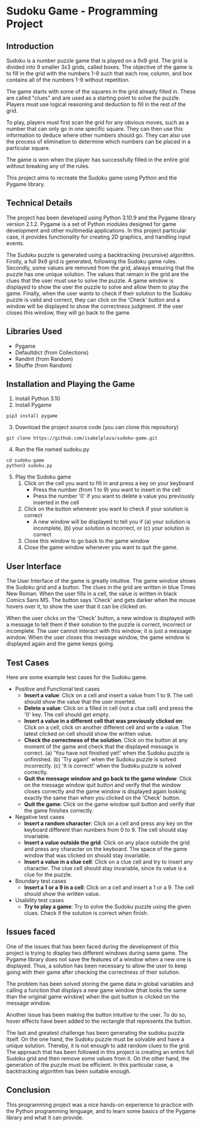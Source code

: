# Sudoku Game - Programming Project

## Introduction
Sudoku is a number puzzle game that is played on a 9x9 grid. The grid is divided into 9 smaller 3x3 grids, called boxes. The objective of the game is to fill in the grid with the numbers 1-9 such that each row, column, and box contains all of the numbers 1-9 without repetition.

The game starts with some of the squares in the grid already filled in. These are called "clues" and are used as a starting point to solve the puzzle. Players must use logical reasoning and deduction to fill in the rest of the grid.

To play, players must first scan the grid for any obvious moves, such as a number that can only go in one specific square. They can then use this information to deduce where other numbers should go. They can also use the process of elimination to determine which numbers can be placed in a particular square.

The game is won when the player has successfully filled in the entire grid without breaking any of the rules.

This project aims to recreate the Sudoku game using Python and the Pygame library.

## Technical Details
The project has been developed using Python 3.10.9 and the Pygame library version 2.1.2. Pygame is a set of Python modules designed for game development and other multimedia applications. In this project particular case, it provides functionality for creating 2D graphics, and handling input events.

The Sudoku puzzle is generated using a backtracking (recursive) algorithm. Firstly, a full 9x9 grid is generated, following the Sudoku game rules. Secondly, some values are removed from the grid, always ensuring that the puzzle has one unique solution. The values that remain in the grid are the clues that the user must use to solve the puzzle. A game window is displayed to show the user the puzzle to solve and allow them to play the game. Finally, when the user wants to check if their solution to the Sudoku puzzle is valid and correct, they can click on the 'Check' button and a window will be displayed to show the correctness judgment. If the user closes this window, they will go back to the game.

## Libraries Used
* Pygame
* Defaultdict (from Collections)
* Randint (from Random)
* Shuffle (from Random)

## Installation and Playing the Game
1. Install Python 3.10
2. Install Pygame
```
pip3 install pygame
```
3. Download the project source code (you can clone this repository)
```
git clone https://github.com/isabelplaza/sudoku-game.git
```
4. Run the file named sudoku.py
```
cd sudoku-game
python3 sudoku.py
```
5. Play the Sudoku game
      1. Click on the cell you want to fill in and press a key on your keyboard
            * Press the number (from 1 to 9) you want to insert in the cell
            * Press the number '0' if you want to delete a value you previously inserted in the cell
      2. Click on the button whenever you want to check if your solution is correct
            * A new window will be displayed to tell you if (a) your solution is incomplete, (b) your solution is incorrect, or (c) your solution is correct
      4. Close this window to go back to the game window
      5. Close the game window whenever you want to quit the game.
  
## User Interface
The User Interface of the game is greatly intuitive. The game window shows the Sudoku grid and a button. The clues in the grid are written in blue Times New Roman. When the user fills in a cell, the value is written in black Comics Sans MS. The button says 'Check' and gets darker when the mouse hovers over it, to show the user that it can be clicked on.

When the user clicks on the 'Check' button, a new window is displayed with a message to tell them if their solution to the puzzle is correct, incorrect or incomplete. The user cannot interact with this window; it is just a message window. When the user closes this message window, the game window is displayed again and the game keeps going.

## Test Cases
Here are some example test cases for the Sudoku game.
* Positive and Functional test cases
  - **Insert a value**: Click on a cell and insert a value from 1 to 9. The cell should show the value that the user inserted.
  - **Delete a value**: Click on a filled in cell (not a clue cell) and press the '0' key. The cell should get empty.
  - **Insert a value in a different cell that was previously clicked on**: Click on a cell, click on another different cell and write a value. The latest clicked on cell should show the written value.
  - **Check the correctness of the solution**: Click on the button at any moment of the game and check that the displayed message is correct. (a) 'You have not finished yet!' when the Sudoku puzzle is unfinished. (b) 'Try again!' when the Sudoku puzzle is solved incorrectly. (c) 'It is correct!' when the Sudoku puzzle is solved correctly.
  - **Quit the message window and go back to the game window**: Click on the message window quit button and verify that the window closes correctly and the game window is displayed again looking exactly the same than when you clicked on the 'Check' button.
  - **Quit the game**: Click on the game window quit button and verify that the game finishes correctly.
* Negative test cases
  - **Insert a random character**: Click on a cell and press any key on the keyboard different than numbers from 0 to 9. The cell should stay invariable.
  - **Insert a value outside the grid**: Click on any place outside the grid and press any character on the keyboard. The space of the game window that was clicked on should stay invariable.
  - **Insert a value in a clue cell**: Click on a clue cell and try to insert any character. The clue cell should stay invariable, since its value is a clue for the puzzle.
* Boundary test cases
  - **Insert a 1 or a 9 in a cell**: Click on a cell and insert a 1 or a 9. The cell should show the written value.
* Usability test cases
  - **Try to play a game**: Try to solve the Sudoku puzzle using the given clues. Check if the solution is correct when finish.

## Issues faced
One of the issues that has been faced during the development of this project is trying to display two different windows during same game. The Pygame library does not save the features of a window when a new one is displayed. Thus, a solution has been necessary to allow the user to keep going with their game after checking the correctness of their solution.

The problem has been solved storing the game data in global variables and calling a function that displays a new game window (that looks the same than the original game window) when the quit button is clicked on the message window.

Another issue has been making the button intuitive to the user. To do so, hover effects have been added to the rectangle that represents the button.

The last and greatest challenge has been generating the sudoku puzzle itself. On the one hand, the Sudoku puzzle must be solvable and have a unique solution. Thereby, it is not enough to add random clues to the grid. The approach that has been followed in this project is creating an entire full Sudoku grid and then remove some values from it. On the other hand, the generation of the puzzle must be efficient. In this particular case, a backtracking algorithm has been suitable enough.

## Conclusion
This programming project was a nice hands-on experience to practice with the Python programming lenguage, and to learn some basics of the Pygame library and what it can provide. 
